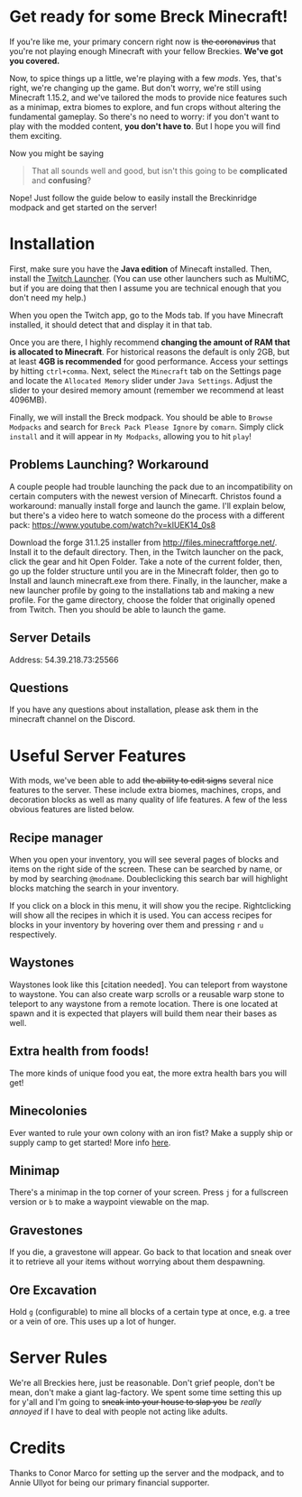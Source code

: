 # Get ready for some Breck Minecraft!

If you're like me, your primary concern right now is ~~the  coronavirus~~ that you're not playing enough Minecraft with your fellow Breckies. **We've got you covered.**

Now, to spice things up a little, we're playing with a few *mods*. Yes, that's right, we're changing up the game. But don't worry, we're still using Minecraft 1.15.2, and we've tailored the mods to provide nice features such as a minimap, extra biomes to explore, and fun crops without altering the fundamental gameplay. So there's no need to worry: if you don't want to play with the modded content, **you don't have to**. But I hope you will find them exciting.

Now you might be saying
> That all sounds well and good, but isn't this going to be **complicated** and **confusing**?

Nope! Just follow the guide below to easily install the Breckinridge modpack and get started on the server!

# Installation

First, make sure you have the **Java edition** of Minecaft installed. Then, install the [Twitch Launcher](https://www.twitch.tv/downloads). (You can use other launchers such as MultiMC, but if you are doing that then I assume you are technical enough that you don't need my help.)

When you open the Twitch app, go to the Mods tab. If you have Minecraft installed, it should detect that and display it in that tab.

Once you are there, I highly recommend **changing the amount of RAM that is allocated to Minecraft**. For historical reasons the default is only 2GB, but at least **4GB is recommended** for good performance. Access your settings by hitting `ctrl+comma`. Next, select the `Minecraft` tab on the Settings page and locate the `Allocated Memory` slider under `Java Settings`. Adjust the slider to your desired memory amount (remember we recommend at least 4096MB).

Finally, we will install the Breck modpack. You should be able to `Browse Modpacks` and search for `Breck Pack Please Ignore` by `comarn`. Simply click `install` and it will appear in `My Modpacks`, allowing you to hit `play`!

## Problems Launching? Workaround

A couple people had trouble launching the pack due to an incompatibility on certain computers with the newest version of Minecarft. Christos found a workaround: manually install forge and launch the game. I'll explain below, but there's a video here to watch someone do the process with a different pack: https://www.youtube.com/watch?v=kIUEK14_0s8

Download the forge 31.1.25 installer from http://files.minecraftforge.net/. Install it to the default directory. Then, in the Twitch launcher on the pack, click the gear and hit Open Folder. Take a note of the current folder, then, go up the folder structure until you are in the Minecraft folder, then go to Install and launch minecraft.exe from there. Finally, in the launcher, make a new launcher profile by going to the installations tab and making a new profile. For the game directory, choose the folder that originally opened from Twitch. Then you should be able to launch the game.

## Server Details

Address: 54.39.218.73:25566

## Questions

If you have any questions about installation, please ask them in the minecraft channel on the Discord.

# Useful Server Features

With mods, we've been able to add ~~the ability to edit signs~~ several nice features to the server. These include extra biomes, machines, crops, and decoration blocks as well as many quality of life features. A few of the less obvious features are listed below.

## Recipe manager

When you open your inventory, you will see several pages of blocks and items on the right side of the screen. These can be searched by name, or by mod by searching `@modname`. Doubleclicking this search bar will highlight blocks matching the search in your inventory.

If you click on a block in this menu, it will show you the recipe. Rightclicking will show all the recipes in which it is used. You can access recipes for blocks in your inventory by hovering over them and pressing `r` and `u` respectively.

## Waystones

Waystones look like this [citation needed]. You can teleport from waystone to waystone. You can also create warp scrolls or a reusable warp stone to teleport to any waystone from a remote location. There is one located at spawn and it is expected that players will build them near their bases as well.

## Extra health from foods!

The more kinds of unique food you eat, the more extra health bars you will get!

## Minecolonies

Ever wanted to rule your own colony with an iron fist? Make a supply ship or supply camp to get started! More info [here](https://wiki.minecolonies.com/).

## Minimap

There's a minimap in the top corner of your screen. Press `j` for a fullscreen version or `b` to make a waypoint viewable on the map.

## Gravestones

If you die, a gravestone will appear. Go back to that location and sneak over it to retrieve all your items without worrying about them despawning.

## Ore Excavation

Hold `g` (configurable) to mine all blocks of a certain type at once, e.g. a tree or a vein of ore. This uses up a lot of hunger.

# Server Rules

We're all Breckies here, just be reasonable. Don't grief people, don't be mean, don't make a giant lag-factory. We spent some time setting this up for y'all and I'm going to ~~sneak into your house to slap you~~ be *really annoyed* if I have to deal with people not acting like adults.

# Credits

Thanks to Conor Marco for setting up the server and the modpack, and to Annie Ullyot for being our primary financial supporter.
